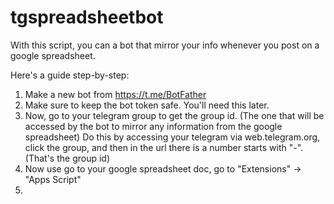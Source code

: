 # tgspreadsheetbot
With this script, you can a bot that mirror your info whenever you post on a google spreadsheet.

Here's a guide step-by-step:

1. Make a new bot from https://t.me/BotFather
2. Make sure to keep the bot token safe. You'll need this later.
3. Now, go to your telegram group to get the group id. (The one that will be accessed by the bot to mirror any information from the google spreadsheet)
   Do this by accessing your telegram via web.telegram.org, click the group, and then in the url there is a number starts with "-". (That's the group id)
5. Now use go to your google spreadsheet doc, go to "Extensions" -> "Apps Script"
6. 
